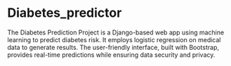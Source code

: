 # Diabetes_predictor
The Diabetes Prediction Project is a Django-based web app using machine learning to predict diabetes risk. It employs logistic regression on medical data to generate results. The user-friendly interface, built with Bootstrap, provides real-time predictions while ensuring data security and privacy.
